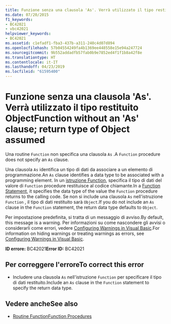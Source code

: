 ```yaml
---
title: Funzione senza una clausola 'As'. Verrà utilizzato il tipo restituito Object
ms.date: 07/20/2015
f1_keywords:
- BC42021
- vbc42021
helpviewer_keywords:
- BC42021
ms.assetid: c1efadf1-fba3-437b-a311-240c4d07d894
ms.openlocfilehash: 57b04554249fa4b1369ee448558e15e94a247724
ms.sourcegitcommit: 9b552addadfb57fab0b9e7852ed4f1f1b8a42f8e
ms.translationtype: HT
ms.contentlocale: it-IT
ms.lasthandoff: 04/23/2019
ms.locfileid: "61595400"
---
```

# <a name="function-without-an-as-clause-return-type-of-object-assumed"></a><span data-ttu-id="68c48-102">Funzione senza una clausola 'As'. Verrà utilizzato il tipo restituito Object</span><span class="sxs-lookup"><span data-stu-id="68c48-102">Function without an 'As' clause; return type of Object assumed</span></span>
<span data-ttu-id="68c48-103">Una routine `Function` non specifica una clausola `As` .</span><span class="sxs-lookup"><span data-stu-id="68c48-103">A `Function` procedure does not specify an `As` clause.</span></span>  
  
 <span data-ttu-id="68c48-104">Una clausola `As` identifica un tipo di dati da associare a un elemento di programmazione.</span><span class="sxs-lookup"><span data-stu-id="68c48-104">An `As` clause identifies a data type to be associated with a programming element.</span></span> <span data-ttu-id="68c48-105">In un [istruzione Function](../../visual-basic/language-reference/statements/function-statement.md), specifica il tipo di dati del valore di `Function` procedure restituisce al codice chiamante.</span><span class="sxs-lookup"><span data-stu-id="68c48-105">In a [Function Statement](../../visual-basic/language-reference/statements/function-statement.md), it specifies the data type of the value the `Function` procedure returns to the calling code.</span></span> <span data-ttu-id="68c48-106">Se non si include una clausola `As` nell'istruzione `Function` , il tipo di dati restituito sarà `Object`.</span><span class="sxs-lookup"><span data-stu-id="68c48-106">If you do not include an `As` clause in the `Function` statement, the return data type defaults to `Object`.</span></span>  
  
 <span data-ttu-id="68c48-107">Per impostazione predefinita, si tratta di un messaggio di avviso.</span><span class="sxs-lookup"><span data-stu-id="68c48-107">By default, this message is a warning.</span></span> <span data-ttu-id="68c48-108">Per informazioni su come nascondere gli avvisi o considerarli come errori, vedere [Configuring Warnings in Visual Basic](/visualstudio/ide/configuring-warnings-in-visual-basic).</span><span class="sxs-lookup"><span data-stu-id="68c48-108">For information on hiding warnings or treating warnings as errors, see [Configuring Warnings in Visual Basic](/visualstudio/ide/configuring-warnings-in-visual-basic).</span></span>  
  
 <span data-ttu-id="68c48-109">**ID errore:** BC42021</span><span class="sxs-lookup"><span data-stu-id="68c48-109">**Error ID:** BC42021</span></span>  
  
## <a name="to-correct-this-error"></a><span data-ttu-id="68c48-110">Per correggere l'errore</span><span class="sxs-lookup"><span data-stu-id="68c48-110">To correct this error</span></span>  
  
- <span data-ttu-id="68c48-111">Includere una clausola `As` nell'istruzione `Function` per specificare il tipo di dati restituito.</span><span class="sxs-lookup"><span data-stu-id="68c48-111">Include an `As` clause in the `Function` statement to specify the return data type.</span></span>  
  
## <a name="see-also"></a><span data-ttu-id="68c48-112">Vedere anche</span><span class="sxs-lookup"><span data-stu-id="68c48-112">See also</span></span>

- [<span data-ttu-id="68c48-113">Routine Function</span><span class="sxs-lookup"><span data-stu-id="68c48-113">Function Procedures</span></span>](../../visual-basic/programming-guide/language-features/procedures/function-procedures.md)
